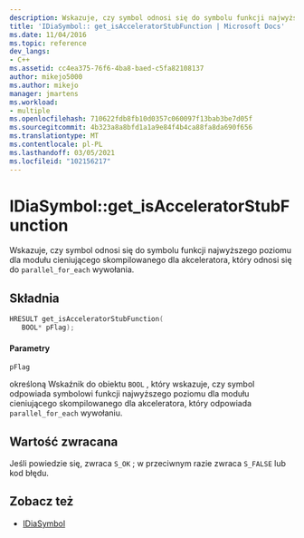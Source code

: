 ```yaml
---
description: Wskazuje, czy symbol odnosi się do symbolu funkcji najwyższego poziomu dla modułu cieniującego skompilowanego dla akceleratora, który odnosi się do wywołania parallel_for_each.
title: 'IDiaSymbol:: get_isAcceleratorStubFunction | Microsoft Docs'
ms.date: 11/04/2016
ms.topic: reference
dev_langs:
- C++
ms.assetid: cc4ea375-76f6-4ba8-baed-c5fa82108137
author: mikejo5000
ms.author: mikejo
manager: jmartens
ms.workload:
- multiple
ms.openlocfilehash: 710622fdb8fb10d0357c060097f13bab3be7d05f
ms.sourcegitcommit: 4b323a8a8bfd1a1a9e84f4b4ca88fa8da690f656
ms.translationtype: MT
ms.contentlocale: pl-PL
ms.lasthandoff: 03/05/2021
ms.locfileid: "102156217"
---
```

# <a name="idiasymbolget_isacceleratorstubfunction"></a>IDiaSymbol::get_isAcceleratorStubFunction
Wskazuje, czy symbol odnosi się do symbolu funkcji najwyższego poziomu dla modułu cieniującego skompilowanego dla akceleratora, który odnosi się do `parallel_for_each` wywołania.

## <a name="syntax"></a>Składnia

```C++
HRESULT get_isAcceleratorStubFunction(
   BOOL* pFlag);
```

#### <a name="parameters"></a>Parametry
 `pFlag`

określoną Wskaźnik do obiektu `BOOL` , który wskazuje, czy symbol odpowiada symbolowi funkcji najwyższego poziomu dla modułu cieniującego skompilowanego dla akceleratora, który odpowiada `parallel_for_each` wywołaniu.

## <a name="return-value"></a>Wartość zwracana
 Jeśli powiedzie się, zwraca `S_OK` ; w przeciwnym razie zwraca `S_FALSE` lub kod błędu.

## <a name="see-also"></a>Zobacz też
- [IDiaSymbol](../../debugger/debug-interface-access/idiasymbol.md)
